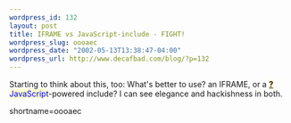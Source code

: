 ```yaml
--- 
wordpress_id: 132
layout: post
title: IFRAME vs JavaScript-include - FIGHT!
wordpress_slug: oooaec
wordpress_date: "2002-05-13T13:38:47-04:00"
wordpress_url: http://www.decafbad.com/blog/?p=132
---
```

<p>Starting to think about this, too:  What's better to use?  an IFRAME, or a <span style='background : #FFFFCE;'><a href="http://www.decafbad.com/twiki/bin/edit/Main/JavaScript?topicparent=Main.FilterData"><b>?</b></a><font color="#0000FF">JavaScript</font></span>-powered include?  I can see elegance and hackishness in both.</p>
<!--more-->
shortname=oooaec
